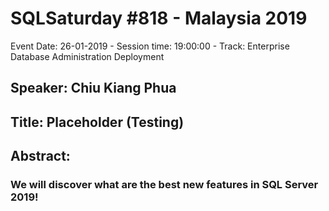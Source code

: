 # SQLSaturday #818 - Malaysia 2019
Event Date: 26-01-2019 - Session time: 19:00:00 - Track: Enterprise Database Administration  Deployment
## Speaker: Chiu Kiang Phua
## Title: Placeholder (Testing)
## Abstract:
### We will discover what are the best new features in SQL Server 2019!
